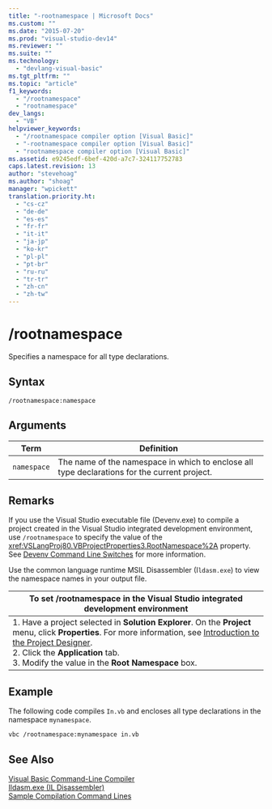 ```yaml
---
title: "-rootnamespace | Microsoft Docs"
ms.custom: ""
ms.date: "2015-07-20"
ms.prod: "visual-studio-dev14"
ms.reviewer: ""
ms.suite: ""
ms.technology: 
  - "devlang-visual-basic"
ms.tgt_pltfrm: ""
ms.topic: "article"
f1_keywords: 
  - "/rootnamespace"
  - "rootnamespace"
dev_langs: 
  - "VB"
helpviewer_keywords: 
  - "/rootnamespace compiler option [Visual Basic]"
  - "-rootnamespace compiler option [Visual Basic]"
  - "rootnamespace compiler option [Visual Basic]"
ms.assetid: e9245edf-6bef-420d-a7c7-324117752783
caps.latest.revision: 13
author: "stevehoag"
ms.author: "shoag"
manager: "wpickett"
translation.priority.ht: 
  - "cs-cz"
  - "de-de"
  - "es-es"
  - "fr-fr"
  - "it-it"
  - "ja-jp"
  - "ko-kr"
  - "pl-pl"
  - "pt-br"
  - "ru-ru"
  - "tr-tr"
  - "zh-cn"
  - "zh-tw"
---
```

# /rootnamespace
Specifies a namespace for all type declarations.  
  
## Syntax  
  
```  
/rootnamespace:namespace  
```  
  
## Arguments  
  
|Term|Definition|  
|-|-|  
|`namespace`|The name of the namespace in which to enclose all type declarations for the current project.|  
  
## Remarks  
 If you use the Visual Studio executable file (Devenv.exe) to compile a project created in the Visual Studio integrated development environment, use `/rootnamespace` to specify the value of the <xref:VSLangProj80.VBProjectProperties3.RootNamespace%2A> property. See [Devenv Command Line Switches](/visual-studio/ide/reference/devenv-command-line-switches) for more information.  
  
 Use the common language runtime MSIL Disassembler (I`ldasm.exe`) to view the namespace names in your output file.  
  
|To set /rootnamespace in the Visual Studio integrated development environment|  
|-|  
|1.  Have a project selected in **Solution Explorer**. On the **Project** menu, click **Properties**. For more information, see [Introduction to the Project Designer](http://msdn.microsoft.com/en-us/898dd854-c98d-430c-ba1b-a913ce3c73d7).<br />2.  Click the **Application** tab.<br />3.  Modify the value in the **Root Namespace** box.|  
  
## Example  
 The following code compiles `In.vb` and encloses all type declarations in the namespace `mynamespace`.  
  
```  
vbc /rootnamespace:mynamespace in.vb  
```  
  
## See Also  
 [Visual Basic Command-Line Compiler](../../../visual-basic/reference/command-line-compiler/index.md)   
 [Ildasm.exe (IL Disassembler)](../Topic/Ildasm.exe%20\(IL%20Disassembler\).md)   
 [Sample Compilation Command Lines](../../../visual-basic/reference/command-line-compiler/sample-compilation-command-lines.md)